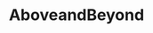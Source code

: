 ---
title: AboveandBeyond
crosslinks:
- trance
- electronicmusic
- IAmA
- livven
- Serendipity
- Twitch
- reddevils
- ericprydz
- OutsideLands
- electricdaisycarnival
---
